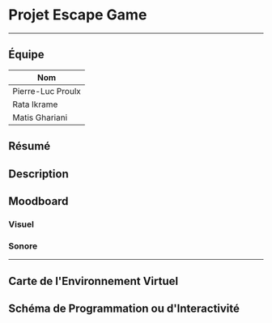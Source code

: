 # Projet Escape Game

----

## Équipe 
| Nom           |
|---------------|
| Pierre-Luc Proulx  | 
| Rata Ikrame   |  
| Matis Ghariani | 

## Résumé

## Description

## Moodboard

### Visuel

### Sonore

----

## Carte de l'Environnement Virtuel

## Schéma de Programmation ou d'Interactivité